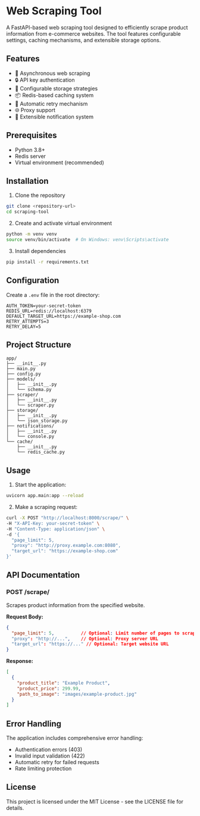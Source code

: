 # Web Scraping Tool

A FastAPI-based web scraping tool designed to efficiently scrape product information from e-commerce websites. The tool features configurable settings, caching mechanisms, and extensible storage options.

## Features

- 🚀 Asynchronous web scraping
- 🔒 API key authentication
- 💾 Configurable storage strategies
- 📦 Redis-based caching system
- 🔄 Automatic retry mechanism
- 🌐 Proxy support
- 📧 Extensible notification system

## Prerequisites

- Python 3.8+
- Redis server
- Virtual environment (recommended)

## Installation

1. Clone the repository
```bash
git clone <repository-url>
cd scraping-tool
```

2. Create and activate virtual environment
```bash
python -m venv venv
source venv/bin/activate  # On Windows: venv\Scripts\activate
```

3. Install dependencies
```bash
pip install -r requirements.txt
```

## Configuration

Create a `.env` file in the root directory:
```env
AUTH_TOKEN=your-secret-token
REDIS_URL=redis://localhost:6379
DEFAULT_TARGET_URL=https://example-shop.com
RETRY_ATTEMPTS=3
RETRY_DELAY=5
```

## Project Structure
```
app/
├── __init__.py
├── main.py
├── config.py
├── models/
│   ├── __init__.py
│   └── schema.py
├── scraper/
│   ├── __init__.py
│   └── scraper.py
├── storage/
│   ├── __init__.py
│   └── json_storage.py
├── notifications/
│   ├── __init__.py
│   └── console.py
└── cache/
    ├── __init__.py
    └── redis_cache.py
```

## Usage

1. Start the application:
```bash
uvicorn app.main:app --reload
```

2. Make a scraping request:
```bash
curl -X POST "http://localhost:8000/scrape/" \
-H "X-API-Key: your-secret-token" \
-H "Content-Type: application/json" \
-d '{
  "page_limit": 5,
  "proxy": "http://proxy.example.com:8080",
  "target_url": "https://example-shop.com"
}'
```

## API Documentation

### POST /scrape/
Scrapes product information from the specified website.

**Request Body:**
```json
{
  "page_limit": 5,          // Optional: Limit number of pages to scrape
  "proxy": "http://...",    // Optional: Proxy server URL
  "target_url": "https://..." // Optional: Target website URL
}
```

**Response:**
```json
[
  {
    "product_title": "Example Product",
    "product_price": 299.99,
    "path_to_image": "images/example-product.jpg"
  }
]
```

## Error Handling

The application includes comprehensive error handling:
- Authentication errors (403)
- Invalid input validation (422)
- Automatic retry for failed requests
- Rate limiting protection


## License

This project is licensed under the MIT License - see the LICENSE file for details.
